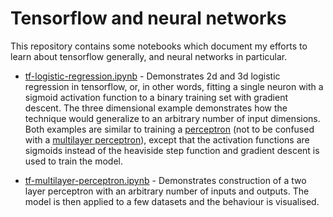 # Tensorflow and neural networks

This repository contains some notebooks which document my efforts to learn about tensorflow generally, and neural networks in particular.

* [tf-logistic-regression.ipynb](tf-logistic-regression.ipynb) - Demonstrates 2d and 3d logistic regression in tensorflow, or, in other words, fitting a single neuron with a sigmoid activation function to a binary training set with gradient descent. The three dimensional example demonstrates how the technique would generalize to an arbitrary number of input dimensions. Both examples are similar to training a [perceptron](https://en.wikipedia.org/wiki/Perceptron) (not to be confused with a [multilayer perceptron](https://en.wikipedia.org/wiki/Multilayer_perceptron)), except that the activation functions are sigmoids instead of the heaviside step function and gradient descent is used to train the model. 

* [tf-multilayer-perceptron.ipynb](tf-multilayer-perceptron.ipynb) - Demonstrates construction of a two layer perceptron with an arbitrary number of inputs and outputs. The model is then applied to a few datasets and the behaviour is visualised.

